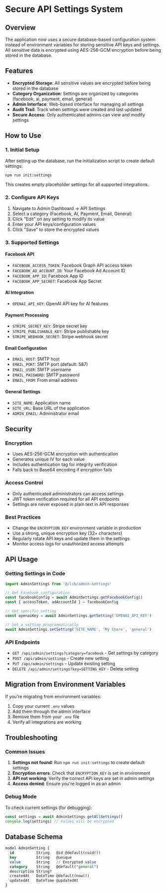 # Secure API Settings System

## Overview

The application now uses a secure database-based configuration system instead of environment variables for storing sensitive API keys and settings. All sensitive data is encrypted using AES-256-GCM encryption before being stored in the database.

## Features

- **Encrypted Storage**: All sensitive values are encrypted before being stored in the database
- **Category Organization**: Settings are organized by categories (facebook, ai, payment, email, general)
- **Admin Interface**: Web-based interface for managing all settings
- **Audit Trail**: Track when settings were created and last updated
- **Secure Access**: Only authenticated admins can view and modify settings

## How to Use

### 1. Initial Setup

After setting up the database, run the initialization script to create default settings:

```bash
npm run init:settings
```

This creates empty placeholder settings for all supported integrations.

### 2. Configure API Keys

1. Navigate to Admin Dashboard → API Settings
2. Select a category (Facebook, AI, Payment, Email, General)
3. Click "Edit" on any setting to modify its value
4. Enter your API keys/configuration values
5. Click "Save" to store the encrypted values

### 3. Supported Settings

#### Facebook API
- `FACEBOOK_ACCESS_TOKEN`: Facebook Graph API access token
- `FACEBOOK_AD_ACCOUNT_ID`: Your Facebook Ad Account ID
- `FACEBOOK_APP_ID`: Facebook App ID
- `FACEBOOK_APP_SECRET`: Facebook App Secret

#### AI Integration
- `OPENAI_API_KEY`: OpenAI API key for AI features

#### Payment Processing
- `STRIPE_SECRET_KEY`: Stripe secret key
- `STRIPE_PUBLISHABLE_KEY`: Stripe publishable key
- `STRIPE_WEBHOOK_SECRET`: Stripe webhook secret

#### Email Configuration
- `EMAIL_HOST`: SMTP host
- `EMAIL_PORT`: SMTP port (default: 587)
- `EMAIL_USER`: SMTP username
- `EMAIL_PASSWORD`: SMTP password
- `EMAIL_FROM`: From email address

#### General Settings
- `SITE_NAME`: Application name
- `SITE_URL`: Base URL of the application
- `ADMIN_EMAIL`: Administrator email

## Security

### Encryption
- Uses AES-256-GCM encryption with authentication
- Generates unique IV for each value
- Includes authentication tag for integrity verification
- Falls back to Base64 encoding if encryption fails

### Access Control
- Only authenticated administrators can access settings
- JWT token verification required for all API endpoints
- Settings are never exposed in plain text in API responses

### Best Practices
- Change the `ENCRYPTION_KEY` environment variable in production
- Use a strong, unique encryption key (32+ characters)
- Regularly rotate API keys and update them in the settings
- Monitor access logs for unauthorized access attempts

## API Usage

### Getting Settings in Code

```typescript
import AdminSettings from '@/lib/admin-settings'

// Get Facebook configuration
const facebookConfig = await AdminSettings.getFacebookConfig()
const { accessToken, adAccountId } = facebookConfig

// Get specific setting
const openaiKey = await AdminSettings.getSetting('OPENAI_API_KEY')

// Set a setting programmatically
await AdminSettings.setSetting('SITE_NAME', 'My Store', 'general')
```

### API Endpoints

- `GET /api/admin/settings?category=facebook` - Get settings by category
- `POST /api/admin/settings` - Create new setting
- `PUT /api/admin/settings` - Update existing setting
- `DELETE /api/admin/settings?key=SETTING_KEY` - Delete setting

## Migration from Environment Variables

If you're migrating from environment variables:

1. Copy your current `.env` values
2. Add them through the admin interface
3. Remove them from your `.env` file
4. Verify all integrations are working

## Troubleshooting

### Common Issues

1. **Settings not found**: Run `npm run init:settings` to create default settings
2. **Encryption errors**: Check that `ENCRYPTION_KEY` is set in environment
3. **API not working**: Verify the correct API keys are set in admin settings
4. **Access denied**: Ensure you're logged in as an admin

### Debug Mode

To check current settings (for debugging):

```typescript
const settings = await AdminSettings.getAllSettings()
console.log(settings) // Values will be encrypted
```

## Database Schema

```sql
model AdminSetting {
  id          String   @id @default(cuid())
  key         String   @unique
  value       String   // Encrypted value
  category    String   @default("general")
  description String?
  createdAt   DateTime @default(now())
  updatedAt   DateTime @updatedAt
}
```
